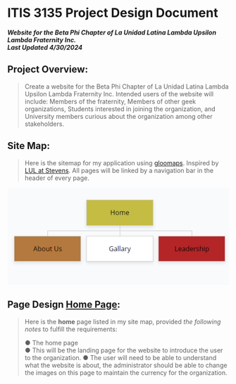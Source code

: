 # ITIS 3135 Project Design Document

***Website for the Beta Phi Chapter of La Unidad Latina Lambda Upsilon Lambda Fraternity Inc.***\
***Last Updated 4/30/2024***

## Project Overview:
> Create a website for the Beta Phi Chapter of La Unidad Latina Lambda
> Upsilon Lambda Fraternity Inc. Intended users of the website will
> include: Members of the fraternity, Members of other geek
> organizations, Students interested in joining the organization, and
> University members curious about the organization among other
> stakeholders.

## Site Map:
> Here is the sitemap for my application using [gloomaps](https://www.gloomaps.com/). Inspired by [LUL at Stevens](https://www.lulatstevens.org/).
> All pages will be linked by a navigation bar in the header of every page.

![](media/image1.png)

## Page Design **[Home Page](.underline)**:
> Here is the **home** page listed in my site map, provided *the
> following notes* to fulfill the requirements:
>
> ● The home page\
> ● This will be the landing page for the website to introduce the user to the organization.
> ● The user will need to be able to understand what the website is about, the administrator should be able to change the images on this page to maintain the currency for the organization.